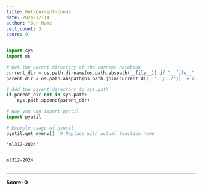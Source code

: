 ```yaml
---
title: Get-Current-Conda
date: 2024-12-14
author: Your Name
cell_count: 3
score: 0
---
```


```python
import sys
import os

# Get the parent directory of the current notebook
current_dir = os.path.dirname(os.path.abspath(__file__)) if "__file__" in globals() else os.getcwd()
parent_dir = os.path.abspath(os.path.join(current_dir, "../../"))  # Adjust the path to reach the `notebooks` folder

# Add the parent directory to sys.path
if parent_dir not in sys.path:
    sys.path.append(parent_dir)

# Now you can import pyutil
import pyutil

# Example usage of pyutil
pyutil.get_myenv()  # Replace with actual function name
```




    'ml312-2024'




```python

```

    ml312-2024



```python

```


---
**Score: 0**